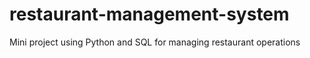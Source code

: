 # restaurant-management-system
Mini project using Python and SQL for managing restaurant operations
